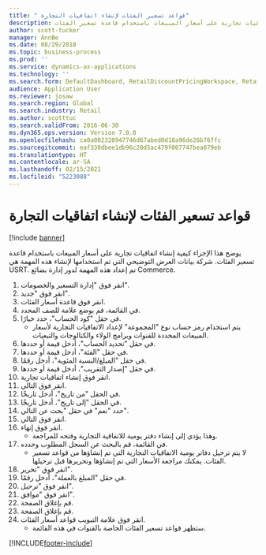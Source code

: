 ```yaml
---
title: " قواعد تسعير الفئات لإنشاء اتفاقيات التجارة"
description: يوضح هذا الإجراء كيفية إنشاء اتفاقيات تجارية على أسعار المبيعات باستخدام قاعدة تسعير الفئات.
author: scott-tucker
manager: AnnBe
ms.date: 08/29/2018
ms.topic: business-process
ms.prod: ''
ms.service: dynamics-ax-applications
ms.technology: ''
ms.search.form: DefaultDashboard, RetailDiscountPricingWorkspace, RetailPricingDiscountCategoryPriceRule, RetailCategoryPriceRule, EcoResCategorySingleLookup, RetailCategoryPriceWizard, PriceDiscAdm, PriceDiscAdmTable
audience: Application User
ms.reviewer: josaw
ms.search.region: Global
ms.search.industry: Retail
ms.author: scotttuc
ms.search.validFrom: 2016-06-30
ms.dyn365.ops.version: Version 7.0.0
ms.openlocfilehash: ca0a002328947746d67abed0d18a96de26b76ffc
ms.sourcegitcommit: eaf330dbee1db96c20d5ac479f007747bea079eb
ms.translationtype: HT
ms.contentlocale: ar-SA
ms.lasthandoff: 02/15/2021
ms.locfileid: "5223088"
---
```

# <a name="category-pricing-rules-to-create-trade-agreements"></a> قواعد تسعير الفئات لإنشاء اتفاقيات التجارة

[!include [banner](../includes/banner.md)]

يوضح هذا الإجراء كيفية إنشاء اتفاقيات تجارية على أسعار المبيعات باستخدام قاعدة تسعير الفئات. شركة بيانات العرض التوضيحي التي تم استخدامها لإنشاء هذه المهمة هي USRT.‬ تم إعداد هذه المهمة لدور إدارة بضائع Commerce.

1. انقر فوق "إدارة التسعير والخصومات".
2. انقر فوق "جديد".
3. انقر فوق قاعدة أسعار الفئات.
4. في القائمة، قم بوضع علامة للصف المحدد.
5. في حقل "‏‫كود الحساب‬"، حدد خيارًا.
    * يتم استخدام رمز حساب نوع "المجموعة" لإعداد الاتفاقيات التجارية لأسعار المبيعات المحددة للقنوات وبرامج الولاء والكتالوجات‬ والتبعيات‬.  
6. في حقل "‏‫تحديد الحساب‬"، أدخل قيمة أو حددها.
7. في حقل "الفئة"، أدخل قيمة أو حددها.
8. في حقل "‏‫المبلغ/النسبة المئوية‬"، أدخل رقمًا.
9. في حقل "‏‫إصدار التقريب‬"، أدخل قيمة أو حددها.
10. انقر فوق إنشاء اتفاقيات تجارية.
11. انقر فوق التالي.
12. في الحقل "من تاريخ"، أدخل تاريخًا.
13. في الحقل "إلى تاريخ"، أدخل تاريخًا.
14. حدد "نعم" في حقل "‏‫بحث عن التالي‬".
15. انقر فوق التالي.
16. انقر فوق إنهاء.
    * وهذا يؤدي إلى إنشاء دفتر يومية للاتفاقية التجارية وفتحه للمراجعة.  
17. في القائمة، قم بالبحث عن السجل المطلوب وحدده.
    * لا يتم ترحيل دفاتر يومية الاتفاقيات التجارية التي تم إنشاؤها من قواعد تسعير الفئات. يمكنك مراجعة الأسعار التي تم إنشاؤها وتحريرها قبل ترحيلها.  
18. انقر فوق "تحرير".
19. في حقل "المبلغ بالعملة"، أدخل رقمًا.
20. انقر فوق "ترحيل".
21. انقر فوق "موافق".
22. قم بإغلاق الصفحة.
23. قم بإغلاق الصفحة.
24. انقر فوق علامة التبويب قواعد أسعار الفئات.
    * ستظهر قواعد تسعير الفئات الخاصة بالقنوات في هذه القائمة.  



[!INCLUDE[footer-include](../../includes/footer-banner.md)]